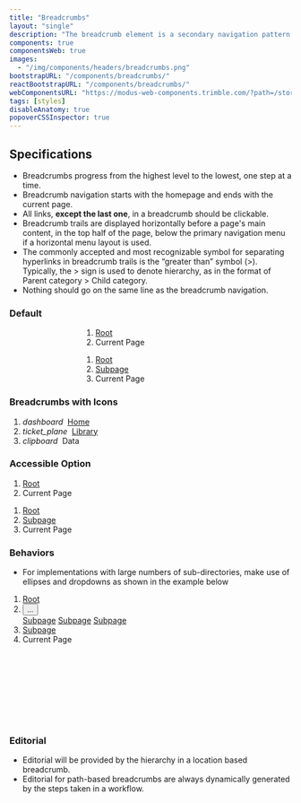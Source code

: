 ```yaml
---
title: "Breadcrumbs"
layout: "single"
description: "The breadcrumb element is a secondary navigation pattern that shows hierarchy among content."
components: true
componentsWeb: true
images:
  - "/img/components/headers/breadcrumbs.png"
bootstrapURL: "/components/breadcrumbs/"
reactBootstrapURL: "/components/breadcrumbs/"
webComponentsURL: "https://modus-web-components.trimble.com/?path=/story/components-breadcrumb--default"
tags: [styles]
disableAnatomy: true
popoverCSSInspector: true
---
```


## Specifications

- Breadcrumbs progress from the highest level to the lowest, one step at a time.
- Breadcrumb navigation starts with the homepage and ends with the current page.
- All links, **except the last one**, in a breadcrumb should be clickable.
- Breadcrumb trails are displayed horizontally before a page's main content, in the top half of the page, below the primary navigation menu if a horizontal menu layout is used.
- The commonly accepted and most recognizable symbol for separating hyperlinks in breadcrumb trails is the “greater than” symbol (>). Typically, the > sign is used to denote hierarchy, as in the format of Parent category > Child category.
- Nothing should go on the same line as the breadcrumb navigation.

### Default

<div class="guide-example-block bg-secondary bg-opacity-10 p-5 pb-2">
  <div class="guide-sample" style="margin-left: 130px;">
    <nav aria-label="breadcrumb">
      <ol class="breadcrumb mb-3">
        <li class="breadcrumb-item"><a href="#"
          data-bs-toggle="popover"
          data-bs-placement="left"
          data-bs-custom-class="popover-css-inspector"
          data-css-inspector-hide="bg-color b-radius height margin padding width"
        >Root</a></li>
        <li class="breadcrumb-item active" aria-current="page"
          data-bs-toggle="popover"
          data-bs-placement="right"
          data-bs-custom-class="popover-css-inspector"
          data-css-inspector-hide="bg-color b-radius font-size height margin padding text-align width"
        >Current Page</li>
      </ol>
    </nav>
    <nav aria-label="breadcrumb">
      <ol class="breadcrumb mb-3">
        <li class="breadcrumb-item"><a href="#">Root</a></li>
        <li class="breadcrumb-item"><a href="#">Subpage </a></li>
        <li class="breadcrumb-item active" aria-current="page">Current Page</li>
      </ol>
    </nav>
  </div>
</div>

### Breadcrumbs with Icons

<div class="guide-example-block d-inline-block">
  <div class="guide-sample my-2">
    <nav aria-label="breadcrumb">
      <ol class="breadcrumb">
        <li class="breadcrumb-item d-flex align-items-center"><i class="modus-icons notranslate" aria-hidden="true">dashboard</i><a href="#">Home</a></li>
        <li class="breadcrumb-item d-flex align-items-center"><i class="modus-icons notranslate" aria-hidden="true">ticket_plane</i><a href="#">Library</a></li>
        <li class="breadcrumb-item d-flex align-items-center active" aria-current="page"><i class="modus-icons notranslate" aria-hidden="true">clipboard</i>Data</li>
      </ol>
    </nav>
  </div>
</div>

<style>
.breadcrumb-item i {
  margin-right: .5rem;
  color: rgba(var(--bs-link-color-rgb));
}

.breadcrumb-underline .breadcrumb-item a{
  text-decoration: underline;
}
</style>

### Accessible Option

<div class="guide-example-block d-inline-block">
  <div class="guide-sample">
    <nav aria-label="breadcrumb">
      <ol class="breadcrumb breadcrumb-underline">
        <li class="breadcrumb-item"><a href="#">Root</a></li>
        <li class="breadcrumb-item active" aria-current="page">Current Page</li>
      </ol>
    </nav>
    <nav aria-label="breadcrumb">
      <ol class="breadcrumb breadcrumb-underline">
        <li class="breadcrumb-item"><a href="#">Root</a></li>
        <li class="breadcrumb-item"><a href="#">Subpage </a></li>
        <li class="breadcrumb-item active" aria-current="page">Current Page</li>
      </ol>
    </nav>
  </div>
</div>

### Behaviors

- For implementations with large numbers of sub-directories, make use of ellipses and dropdowns as shown in the example below

<div class="guide-example-block d-inline-block">
  <div class="guide-sample" style="padding-bottom: 125px">
    <nav aria-label="breadcrumb">
      <ol class="breadcrumb mb-0">
        <li class="breadcrumb-item"><a href="#">Root</a></li>
        <li class="breadcrumb-item">
          <div class="dropdown float-start">
            <button
              type="button"
              id="breadcrumbDropdown"
              data-bs-toggle="dropdown"
              class="border-0 px-1 bg-transparent"
              aria-haspopup="true"
              aria-expanded="false"
            >
              ...
            </button>
            <div
              class="dropdown-menu show"
              aria-labelledby="breadcrumbDropdown"
            >
              <a href="#" class="dropdown-item text-decoration-none text-body">Subpage</a>
              <a href="#" class="dropdown-item text-decoration-none text-body">Subpage</a>
              <a href="#" class="dropdown-item text-decoration-none text-body">Subpage</a>
            </div>
          </div>
        </li>
        <li class="breadcrumb-item"><a href="#">Subpage</a></li>
        <li class="breadcrumb-item active" aria-current="page">Current Page</li>
      </ol>
    </nav>
  </div>
</div>

### Editorial

- Editorial will be provided by the hierarchy in a location based breadcrumb.
- Editorial for path-based breadcrumbs are always dynamically generated by the steps taken in a workflow.

